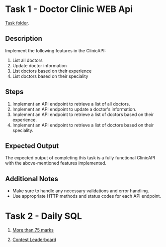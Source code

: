 # Task 1 - Doctor Clinic WEB Api

[Task folder](https://github.com/aslamcodes/repo/tree/main/day%2024).

## Description

Implement the following features in the ClinicAPI:

1. List all doctors
2. Update doctor information
3. List doctors based on their experience
4. List doctors based on their speciality

## Steps

1. Implement an API endpoint to retrieve a list of all doctors.
2. Implement an API endpoint to update a doctor's information.
3. Implement an API endpoint to retrieve a list of doctors based on their experience.
4. Implement an API endpoint to retrieve a list of doctors based on their speciality.

## Expected Output

The expected output of completing this task is a fully functional ClinicAPI with the above-mentioned features implemented.

## Additional Notes

- Make sure to handle any necessary validations and error handling.
- Use appropriate HTTP methods and status codes for each API endpoint.

# Task 2 - Daily SQL
1) [More than 75 marks](https://www.hackerrank.com/challenges/more-than-75-marks/problem?isFullScreen=true) 

2) [Contest Leaderboard](https://www.hackerrank.com/challenges/contest-leaderboard/problem?isFullScreen=true)